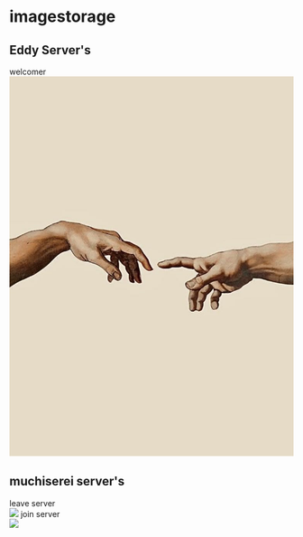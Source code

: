 # imagestorage
## Eddy Server's <br>
welcomer<br>
<img src="eddy-server.jpg">
## muchiserei server's<br>
leave server<br>
<img src="maschi_leave.png">
join server<br>
<img src="yomii_join.png">
